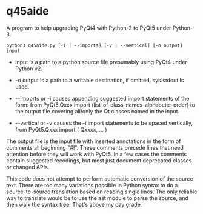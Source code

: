 q45aide
=======

A program to help upgrading PyQt4 with Python-2 to PyQt5 under Python-3.

    python3 q45aide.py [-i | --imports] [-v | --vertical] [-o output] input

  * input is a path to a python source file presumably using PyQt4 under Python v2.

  * -o output is a path to a writable destination, if omitted, sys.stdout is used.

  * --imports or -i causes appending suggested import statements of the form:
        from PyQt5.Qxxx import (list-of-class-names-alphabetic-order)
      to the output file covering all/only the Qt classes named in the input.

  * --vertical or -v causes the -i import statements to be spaced vertically,
       from PyQt5.Qxxx import (
           Qxxxx,
           ...
           )

The output file is the input file with inserted annotations in the form of
comments all beginning "#!". These comments precede lines that need attention
before they will work with PyQt5. In a few cases the comments contain suggested
recodings, but most just document deprecated classes or changed APIs.

This code does not attempt to perform automatic conversion of the source
text. There are too many variations possible in Python syntax to do a
source-to-source translation based on reading single lines. The only reliable
way to translate would be to use the ast module to parse the source, and then
walk the syntax tree. That's above my pay grade.
